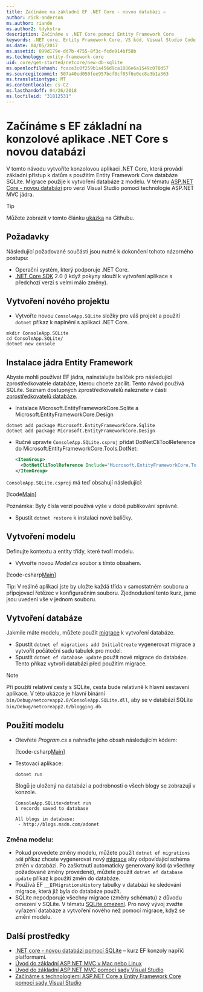 ```yaml
---
title: Začínáme na základní EF .NET Core - novou databázi –
author: rick-anderson
ms.author: riande
ms.author2: tdykstra
description: Začínáme s .NET Core pomocí Entity Framework Core
keywords: .NET core, Entity Framework Core, VS kód, Visual Studio Code, Mac, Linux
ms.date: 04/05/2017
ms.assetid: 099d179e-dd7b-4755-8f3c-fcde914bf50b
ms.technology: entity-framework-core
uid: core/get-started/netcore/new-db-sqlite
ms.openlocfilehash: fcace3c0f259b1a456d9ca1086e6a1549c070d57
ms.sourcegitcommit: 507a40ed050fee957bcf8cf05f6e0ec8a3b1a363
ms.translationtype: MT
ms.contentlocale: cs-CZ
ms.lasthandoff: 04/26/2018
ms.locfileid: "31812531"
---
```

# <a name="getting-started-with-ef-core-on-net-core-console-app-with-a-new-database"></a>Začínáme s EF základní na konzolové aplikace .NET Core s novou databázi

V tomto návodu vytvoříte konzolovou aplikaci .NET Core, která provádí základní přístup k datům s použitím Entity Framework Core databáze SQLite. Migrace použije k vytvoření databáze z modelu. V tématu [ASP.NET Core - novou databázi](xref:core/get-started/aspnetcore/new-db) pro verzi Visual Studio pomocí technologie ASP.NET MVC jádra.

> [!TIP]  
> Můžete zobrazit v tomto článku [ukázka](https://github.com/aspnet/EntityFramework.Docs/tree/master/samples/core/GetStarted/NetCore/ConsoleApp.SQLite) na Githubu.

## <a name="prerequisites"></a>Požadavky

Následující požadované součásti jsou nutné k dokončení tohoto názorného postupu:
* Operační systém, který podporuje .NET Core.
* [.NET Core SDK](https://www.microsoft.com/net/core) 2.0 (i když pokyny slouží k vytvoření aplikace s předchozí verzí s velmi málo změny).

## <a name="create-a-new-project"></a>Vytvoření nového projektu

* Vytvořte novou `ConsoleApp.SQLite` složky pro váš projekt a použití `dotnet` příkaz k naplnění s aplikací .NET Core.

``` Console
mkdir ConsoleApp.SQLite
cd ConsoleApp.SQLite/
dotnet new console
```

## <a name="install-entity-framework-core"></a>Instalace jádra Entity Framework

Abyste mohli používat EF jádra, nainstalujte balíček pro následující zprostředkovatele databáze, kterou chcete zacílit. Tento návod používá SQLite. Seznam dostupných zprostředkovatelů naleznete v části [zprostředkovatelů databáze](../../providers/index.md).

* Instalace Microsoft.EntityFrameworkCore.Sqlite a Microsoft.EntityFrameworkCore.Design

``` Console
dotnet add package Microsoft.EntityFrameworkCore.Sqlite
dotnet add package Microsoft.EntityFrameworkCore.Design
```

* Ručně upravte `ConsoleApp.SQLite.csproj` přidat DotNetCliToolReference do Microsoft.EntityFrameworkCore.Tools.DotNet:

  ``` xml
  <ItemGroup>
    <DotNetCliToolReference Include="Microsoft.EntityFrameworkCore.Tools.DotNet" Version="2.0.0" />
  </ItemGroup>
  ```

`ConsoleApp.SQLite.csproj` má teď obsahují následující:

[!code[Main](../../../../samples/core/GetStarted/NetCore/ConsoleApp.SQLite/ConsoleApp.SQLite.csproj)]

 Poznámka: Byly čísla verzí používá výše v době publikování správně.

*  Spustit `dotnet restore` k instalaci nové balíčky.

## <a name="create-the-model"></a>Vytvoření modelu

Definujte kontextu a entity třídy, které tvoří modelu.

* Vytvořte novou *Model.cs* soubor s tímto obsahem.

[!code-csharp[Main](../../../../samples/core/GetStarted/NetCore/ConsoleApp.SQLite/Model.cs)]

Tip: V reálné aplikaci jste by uložte každá třída v samostatném souboru a připojovací řetězec v konfiguračním souboru. Zjednodušení tento kurz, jsme jsou uvedení vše v jednom souboru.

## <a name="create-the-database"></a>Vytvoření databáze

Jakmile máte modelu, můžete použít [migrace](https://docs.microsoft.com/aspnet/core/data/ef-mvc/migrations#introduction-to-migrations) k vytvoření databáze.

* Spustit `dotnet ef migrations add InitialCreate` vygenerovat migrace a vytvořit počáteční sadu tabulek pro model.
* Spustit `dotnet ef database update` použít nové migrace do databáze. Tento příkaz vytvoří databázi před použitím migrace.

> [!NOTE]  
> Při použití relativní cesty s SQLite, cesta bude relativně k hlavní sestavení aplikace. V této ukázce je hlavní binární `bin/Debug/netcoreapp2.0/ConsoleApp.SQLite.dll`, aby se v databázi SQLite `bin/Debug/netcoreapp2.0/blogging.db`.

## <a name="use-your-model"></a>Použití modelu

* Otevřete *Program.cs* a nahraďte jeho obsah následujícím kódem:

  [!code-csharp[Main](../../../../samples/core/GetStarted/NetCore/ConsoleApp.SQLite/Program.cs)]

* Testovací aplikace:

  `dotnet run`

  Blogů je uložený na databázi a podrobnosti o všech blogy se zobrazují v konzole.

  ``` Console
  ConsoleApp.SQLite>dotnet run
  1 records saved to database

  All blogs in database:
   - http://blogs.msdn.com/adonet
  ```

### <a name="changing-the-model"></a>Změna modelu:

- Pokud provedete změny modelu, můžete použít `dotnet ef migrations add` příkaz chcete vygenerovat nový [migrace](https://docs.microsoft.com/aspnet/core/data/ef-mvc/migrations#introduction-to-migrations) aby odpovídající schéma změn v databázi. Po zaškrtnutí automaticky generovaný kód (a všechny požadované změny provedené), můžete použít `dotnet ef database update` příkaz k použití změn do databáze.
- Používá EF `__EFMigrationsHistory` tabulky v databázi ke sledování migrace, která již byla do databáze použít.
- SQLite nepodporuje všechny migrace (změny schématu) z důvodu omezení v SQLite. V tématu [SQLite omezení](../../providers/sqlite/limitations.md). Pro nový vývoj zvažte vyřazení databáze a vytvoření nového než pomocí migrace, když se změní modelu.

## <a name="additional-resources"></a>Další prostředky

* [.NET core - novou databázi pomocí SQLite](xref:core/get-started/netcore/new-db-sqlite) – kurz EF konzoly napříč platformami.
* [Úvod do základní ASP.NET MVC v Mac nebo Linux](https://docs.microsoft.com/aspnet/core/tutorials/first-mvc-app-xplat/index)
* [Úvod do základní ASP.NET MVC pomocí sady Visual Studio](https://docs.microsoft.com/aspnet/core/tutorials/first-mvc-app/index)
* [Začínáme s technologiemi ASP.NET Core a Entity Framework Core pomocí sady Visual Studio](https://docs.microsoft.com/aspnet/core/data/ef-mvc/index)
